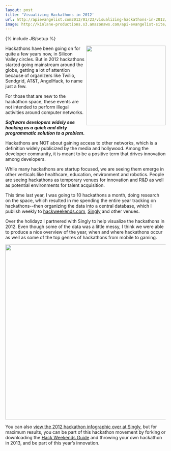 ```yaml
---
layout: post
title: 'Visualizing Hackathons in 2012'
url: http://apievangelist.com2013/01/23/visualizing-hackathons-in-2012/
image: http://kinlane-productions.s3.amazonaws.com/api-evangelist-site/blog/hackathon-home-1.jpg
---
```

{% include JB/setup %}
<p>
     <a href="http://blog.singly.com/2013/01/22/hackathons-a-launchpad-for-app-innovation/"><img src="http://hackweekends.com/images/hackathon-home-1.jpg"  width="250" align="right" /></a>
</p>
<p>
     Hackathons have been going on for quite a few years now, in Silicon Valley circles. But in 2012 hackathons started going mainstream around the globe, getting a lot of attention because of organizers like Twilio, Sendgrid, AT&amp;T, AngelHack, to name just a few.
</p>
<p>
     For those that are new to the hackathon space, these events are not intended to perform illegal activities around computer networks.
</p>
<p>
     <strong><em>Software developers widely see hacking as a quick and dirty programmatic solution to a problem.</em></strong>
</p>
<p>
     Hackathons are NOT about gaining access to other networks, which is a definition widely publicized by the media and hollywood. Among the developer community, it is meant to be a positive term that drives innovation among developers.
</p>
<p>
     While many hackathons are startup focused, we are seeing them emerge in other verticals like healthcare, education, environment and robotics. People are seeing hackathons as temporary venues for innovation and R&amp;D as well as potential environments for talent acquisition.
</p>
<p>
     This time last year, I was going to 10 hackathons a month, doing research on the space, which resulted in me spending the entire year tracking on hackathons--then organizing the data into a central database, which I publish weekly to <a href="http://hackweekends.com">hackweekends.com</a>, <a href="http://singly.com">Singly</a> and other venues.
</p>
<p>
     Over the holidayz I partnered with Singly to help visualize the hackathons in 2012. Even though some of the data was a little messy, I think we were able to produce a nice overview of the year, when and where hackathons occur as well as some of the top genres of hackathons from mobile to gaming.
</p>
<p>
     <a href="http://blog.singly.com/2013/01/22/hackathons-a-launchpad-for-app-innovation/"><img src="https://s3.amazonaws.com/kinlane-productions/singly/singly-hackathon-infographic-625px-width.jpg"  width="550" align="center" /></a>
</p>
<p>
     You can also <a href="http://blog.singly.com/2013/01/22/hackathons-a-launchpad-for-app-innovation/">view the 2012 hackathon infographic over at Singly</a>, but for maximum results, you can be part of this hackathon movement by forking or downloading the <a href="https://github.com/kinlane/hack-weekends-guide">Hack Weekends Guide</a> and throwing your own hackathon in 2013, and be part of this year’s innovation.
</p>
